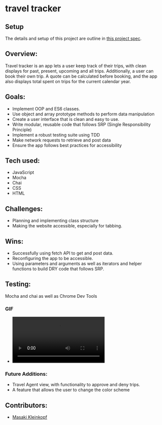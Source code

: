 # travel tracker

## Setup

The details and setup of this project are outline in [this project spec](https://frontend.turing.edu/projects/travel-tracker.html).

## Overview:

Travel tracker is an app lets a user keep track of their trips, with clean displays for past, present, upcoming and all trips. Additionally, a user can book their own trip. A quote can be calculated before booking, and the app also displays total spent on trips for the current calendar year. 

## Goals:

- Implement OOP and ES6 classes.
- Use object and array prototype methods to perform data manipulation
- Create a user interface that is clean and easy to use.
- Write modular, reusable code that follows SRP (Single Responsibility Principle)
- Implement a robust testing suite using TDD
- Make network requests to retrieve and post data
- Ensure the app follows best practices for accessibility


## Tech used:
- JavaScript
- Mocha
- Chai
- CSS
- HTML

## Challenges:
- Planning and implementing class structure
- Making the website accessible, especially for tabbing.

## Wins:
- Successfully using fetch API to get and post data.
- Reconfiguring the app to be accessible.
- Using parameters and arguments as well as iterators and helper functions to build DRY code that follows SRP.


## Testing:
Mocha and chai as well as Chrome Dev Tools

### GIF
- ![Demo](https://user-images.githubusercontent.com/97985027/173680247-9e013079-c11b-4ffa-8132-bacf92621cb4.mov)



### Future Additions:
- Travel Agent view, with functionality to approve and deny trips.
- A feature that allows the user to change the color scheme

## Contributors:
- [Masaki Kleinkopf](https://www.linkedin.com/in/masakikleinkopf/)

